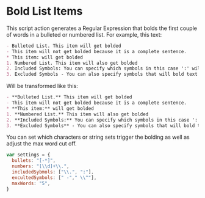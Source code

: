 # Bold List Items

This script action generates a Regular Expression that bolds the first couple of words in a bulleted or numbered list. For example, this text:

```Markdown
- Bulleted List. This item will get bolded
- This item will not get bolded because it is a complete sentence.
* This item: will get bolded
1. Numbered List. This item will also get bolded
2. Included Symbols: You can specify which symbols in this case ':' will be bolded.
3. Excluded Symbols - You can also specify symbols that will bold text but not be bolded themselves, in this case ' -' triggers the bold formatting but does not change itself.
```

Will be transformed like this:

```Markdown
- **Bulleted List.** This item will get bolded
- This item will not get bolded because it is a complete sentence.
* **This item:** will get bolded
1. **Numbered List.** This item will also get bolded
2. **Included Symbols:** You can specify which symbols in this case ':' will be bolded.
3. **Excluded Symbols** - You can also specify symbols that will bold text but not be bolded themselves, in this case ' -' triggers the bold formatting but does not change itself.
```

You can set which characters or string sets trigger the bolding as well as adjust the max word cut off.

```JavaScript
var settings = {
  bullets: "[-*]",
  numbers: "[\\d]+\\.",
  includedSybmols: ["\\.", ":"],
  excultedSymbols: [" -"," \\^"],
  maxWords: "5",
}
```
